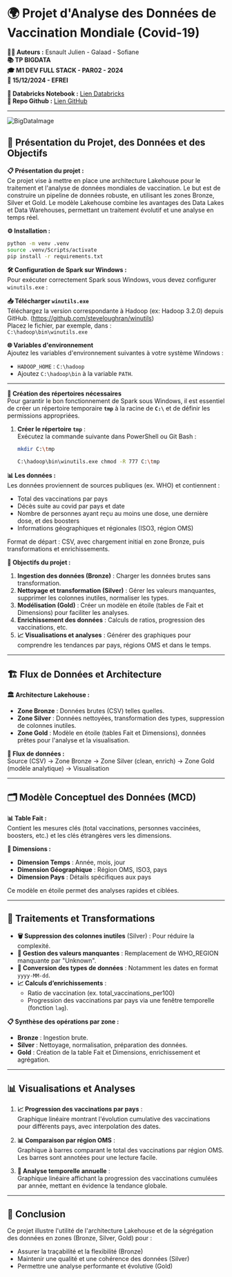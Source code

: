 # 🌍 **Projet d'Analyse des Données de Vaccination Mondiale (Covid-19)**

**👨‍💻 Auteurs :** Esnault Julien - Galaad - Sofiane  
**📚 TP BIGDATA**  
**🎓 M1 DEV FULL STACK - PAR02 - 2024**  
**📅 15/12/2024 - EFREI**

**📓 Databricks Notebook :** [Lien Databricks](https://databricks-prod-cloudfront.cloud.databricks.com/public/4027ec902e239c93eaaa8714f173bcfc/3445251035974576/367390688357069/1714409181088165/latest.html)  
**📂 Repo Github :** [Lien GitHub](https://github.com/julienESN/databricks-vaccination-analysis)

---

![BigDataImage](https://encrypted-tbn0.gstatic.com/images?q=tbn:ANd9GcSTfo--_T2wY9gC1wJMuU54Otg28n5ZmBIOmQ&s)

## 🎯 Présentation du Projet, des Données et des Objectifs

**📋 Présentation du projet :**  
Ce projet vise à mettre en place une architecture Lakehouse pour le traitement et l'analyse de données mondiales de vaccination. Le but est de construire un pipeline de données robuste, en utilisant les zones Bronze, Silver et Gold. Le modèle Lakehouse combine les avantages des Data Lakes et Data Warehouses, permettant un traitement évolutif et une analyse en temps réel.

**⚙️ Installation :**

```bash
python -m venv .venv
source .venv/Scripts/activate
pip install -r requirements.txt
```

**🛠️ Configuration de Spark sur Windows :**  
Pour exécuter correctement Spark sous Windows, vous devez configurer `winutils.exe` :

**📥 Télécharger `winutils.exe`**  
Téléchargez la version correspondante à Hadoop (ex: Hadoop 3.2.0) depuis GitHub. (https://github.com/steveloughran/winutils)  
Placez le fichier, par exemple, dans :  
`C:\hadoop\bin\winutils.exe`

**🌐 Variables d'environnement**  
Ajoutez les variables d'environnement suivantes à votre système Windows :

- `HADOOP_HOME` : `C:\hadoop`
- Ajoutez `C:\hadoop\bin` à la variable `PATH`.

---

**📂 Création des répertoires nécessaires**  
Pour garantir le bon fonctionnement de Spark sous Windows, il est essentiel de créer un répertoire temporaire **`tmp`** à la racine de **`C:\`** et de définir les permissions appropriées.  

1. **Créer le répertoire `tmp`** :  
   Exécutez la commande suivante dans PowerShell ou Git Bash :  
   ```bash
   mkdir C:\tmp
    ```

    ```bash
    C:\hadoop\bin\winutils.exe chmod -R 777 C:\tmp
    ```

**📊 Les données :**  
Les données proviennent de sources publiques (ex. WHO) et contiennent :

- Total des vaccinations par pays
- Décès suite au covid par pays et date
- Nombre de personnes ayant reçu au moins une dose, une dernière dose, et des boosters
- Informations géographiques et régionales (ISO3, région OMS)

Format de départ : CSV, avec chargement initial en zone Bronze, puis transformations et enrichissements.

**🎯 Objectifs du projet :**

1. **Ingestion des données (Bronze)** : Charger les données brutes sans transformation.
2. **Nettoyage et transformation (Silver)** : Gérer les valeurs manquantes, supprimer les colonnes inutiles, normaliser les types.
3. **Modélisation (Gold)** : Créer un modèle en étoile (tables de Fait et Dimensions) pour faciliter les analyses.
4. **Enrichissement des données** : Calculs de ratios, progression des vaccinations, etc.
5. **📈 Visualisations et analyses** : Générer des graphiques pour comprendre les tendances par pays, régions OMS et dans le temps.

---

## 🏗️ Flux de Données et Architecture

**🏛️ Architecture Lakehouse :**

- **Zone Bronze** : Données brutes (CSV) telles quelles.
- **Zone Silver** : Données nettoyées, transformation des types, suppression de colonnes inutiles.
- **Zone Gold** : Modèle en étoile (tables Fait et Dimensions), données prêtes pour l'analyse et la visualisation.

**🔄 Flux de données :**  
Source (CSV) → Zone Bronze → Zone Silver (clean, enrich) → Zone Gold (modèle analytique) → Visualisation

---

## 🗂️ Modèle Conceptuel des Données (MCD)

**📊 Table Fait :**  
Contient les mesures clés (total vaccinations, personnes vaccinées, boosters, etc.) et les clés étrangères vers les dimensions.

**📐 Dimensions :**

- **Dimension Temps** : Année, mois, jour
- **Dimension Géographique** : Région OMS, ISO3, pays
- **Dimension Pays** : Détails spécifiques aux pays

Ce modèle en étoile permet des analyses rapides et ciblées.

---

## 🔄 Traitements et Transformations

- **🗑️ Suppression des colonnes inutiles** (Silver) : Pour réduire la complexité.
- **🔧 Gestion des valeurs manquantes** : Remplacement de WHO_REGION manquante par "Unknown".
- **🔄 Conversion des types de données** : Notamment les dates en format `yyyy-MM-dd`.
- **📈 Calculs d’enrichissements** :
    - Ratio de vaccination (ex. total_vaccinations_per100)
    - Progression des vaccinations par pays via une fenêtre temporelle (fonction `lag`).

**📋 Synthèse des opérations par zone :**

- **Bronze** : Ingestion brute.
- **Silver** : Nettoyage, normalisation, préparation des données.
- **Gold** : Création de la table Fait et Dimensions, enrichissement et agrégation.

---

## 📊 Visualisations et Analyses

1. **📈 Progression des vaccinations par pays** :  
     Graphique linéaire montrant l'évolution cumulative des vaccinations pour différents pays, avec interpolation des dates.

2. **📊 Comparaison par région OMS** :  
     Graphique à barres comparant le total des vaccinations par région OMS. Les barres sont annotées pour une lecture facile.

3. **📅 Analyse temporelle annuelle** :  
     Graphique linéaire affichant la progression des vaccinations cumulées par année, mettant en évidence la tendance globale.

---

## 📝 Conclusion

Ce projet illustre l'utilité de l'architecture Lakehouse et de la ségrégation des données en zones (Bronze, Silver, Gold) pour :

- Assurer la traçabilité et la flexibilité (Bronze)
- Maintenir une qualité et une cohérence des données (Silver)
- Permettre une analyse performante et évolutive (Gold)
